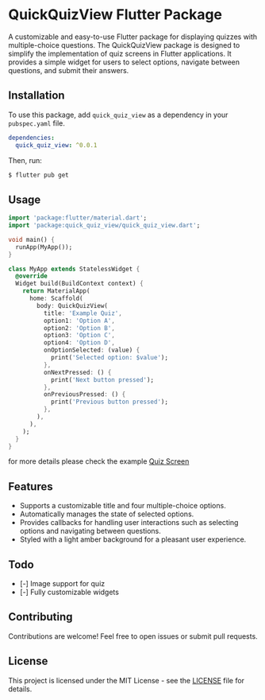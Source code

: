 # QuickQuizView Flutter Package

A customizable and easy-to-use Flutter package for displaying quizzes with multiple-choice questions. The QuickQuizView package is designed to simplify the implementation of quiz screens in Flutter applications. It provides a simple widget for users to select options, navigate between questions, and submit their answers.

## Installation

To use this package, add `quick_quiz_view` as a dependency in your `pubspec.yaml` file.

```yaml
dependencies:
  quick_quiz_view: ^0.0.1
 ```
Then, run:
```bash
$ flutter pub get
```

## Usage

```dart
import 'package:flutter/material.dart';
import 'package:quick_quiz_view/quick_quiz_view.dart';

void main() {
  runApp(MyApp());
}

class MyApp extends StatelessWidget {
  @override
  Widget build(BuildContext context) {
    return MaterialApp(
      home: Scaffold(
        body: QuickQuizView(
          title: 'Example Quiz',
          option1: 'Option A',
          option2: 'Option B',
          option3: 'Option C',
          option4: 'Option D',
          onOptionSelected: (value) {
            print('Selected option: $value');
          },
          onNextPressed: () {
            print('Next button pressed');
          },
          onPreviousPressed: () {
            print('Previous button pressed');
          },
        ),
      ),
    );
  }
}
```

for more details please check the example [Quiz Screen](https://github.com/ashraful-chowdhury/quick_quiz_view/blob/main/example/lib/quiz_screen.dart)

## Features

- Supports a customizable title and four multiple-choice options.
- Automatically manages the state of selected options.
- Provides callbacks for handling user interactions such as selecting options and navigating between questions.
- Styled with a light amber background for a pleasant user experience.

## Todo
- [-] Image support for quiz
- [-] Fully customizable widgets

## Contributing
Contributions are welcome! Feel free to open issues or submit pull requests.

## License
This project is licensed under the MIT License - see the [LICENSE](https://github.com/ashraful-chowdhury/quick_quiz_view/blob/main/LICENSE) file for details.
